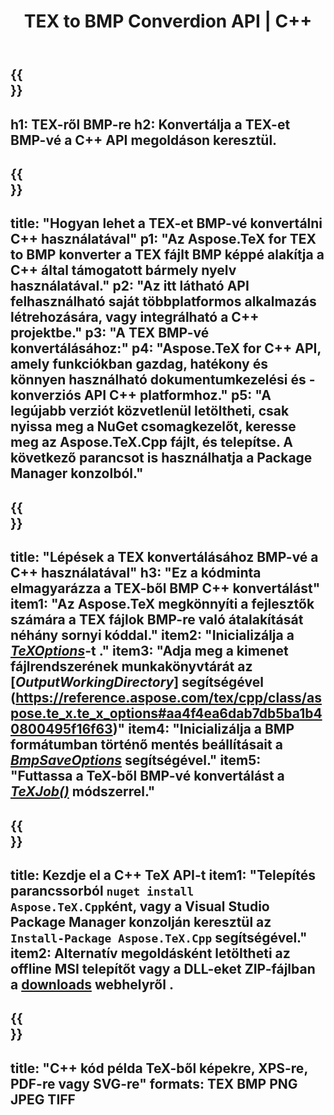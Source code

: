 ﻿---
translation: true
template: /_templates/_conversion-child-cpp.md
title: TEX to BMP Converdion API | C++
description: TEX-ből BMP konvertálási funkció. Integrálja ezt a helyszíni C++ könyvtárat a projektjébe, vagy használjon többplatformos alkalmazásokat a TeX BMP-vé konvertálásához.
keywords: tex to bmp api cpp, tex2bmp integrál c++
url: /cpp/conversion/tex-to-bmp/
family: tex
platformtag: cpp
feature: conversion
informat: TEX
outformat: BMP
otherformats: PNG JPEG TIFF PDF SVG XPS
---

{{<section banner>}}
---
h1: TEX-ről BMP-re
h2: Konvertálja a TEX-et BMP-vé a C++ API megoldáson keresztül.
---

{{<section overview>}}
---
title: "Hogyan lehet a TEX-et BMP-vé konvertálni C++ használatával"
p1: "Az Aspose.TeX for TEX to BMP konverter a TEX fájlt BMP képpé alakítja a C++ által támogatott bármely nyelv használatával."
p2: "Az itt látható API felhasználható saját többplatformos alkalmazás létrehozására, vagy integrálható a C++ projektbe."
p3: "A TEX BMP-vé konvertálásához:"
p4: "Aspose.TeX for C++ API, amely funkciókban gazdag, hatékony és könnyen használható dokumentumkezelési és -konverziós API C++ platformhoz."
p5: "A legújabb verziót közvetlenül letöltheti, csak nyissa meg a NuGet csomagkezelőt, keresse meg az Aspose.TeX.Cpp fájlt, és telepítse. A következő parancsot is használhatja a Package Manager konzolból."
---

{{<section feature1>}}
---
title: "Lépések a TEX konvertálásához BMP-vé a C++ használatával"
h3: "Ez a kódminta elmagyarázza a TEX-ből BMP C++ konvertálást"
item1: "Az Aspose.TeX megkönnyíti a fejlesztők számára a TEX fájlok BMP-re való átalakítását néhány sornyi kóddal."
item2: "Inicializálja a [*TeXOptions*](https://reference.aspose.com/tex/cpp/class/aspose.te_x.te_x_options)-t ."
item3: "Adja meg a kimenet fájlrendszerének munkakönyvtárát az [*OutputWorkingDirectory*] segítségével (https://reference.aspose.com/tex/cpp/class/aspose.te_x.te_x_options#aa4f4ea6dab7db5ba1b40800495f16f63)"
item4: "Inicializálja a BMP formátumban történő mentés beállításait a [*BmpSaveOptions*](https://reference.aspose.com/tex/cpp/class/aspose.te_x.presentation.image.bmp_save_options) segítségével."
item5: "Futtassa a TeX-ből BMP-vé konvertálást a [*TeXJob()*](https://reference.aspose.com/tex/cpp/class/aspose.te_x.te_x_job) módszerrel."
---

{{<section feature2>}}
---
title: Kezdje el a C++ TeX API-t
item1: "Telepítés parancssorból ```nuget install Aspose.TeX.Cpp```ként, vagy a Visual Studio Package Manager konzolján keresztül az ```Install-Package Aspose.TeX.Cpp``` segítségével."
item2: Alternatív megoldásként letöltheti az offline MSI telepítőt vagy a DLL-eket ZIP-fájlban a [downloads](https://releases.aspose.com/tex/cpp) webhelyről .
---

{{<section widget>}}
---
title: "C++ kód példa TeX-ből képekre, XPS-re, PDF-re vagy SVG-re"
formats: TEX BMP PNG JPEG TIFF
---

